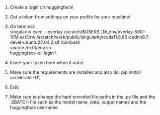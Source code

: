1. Create a login on huggingface\
2. Get a token from settings on your profile for your machine\

3. On terminal:\
singularity exec --overlay /scratch/$USER/LLM\_env/overlay-50G-10M.ext3:rw /scratch/work/public/singularity/cuda11.8.86-cudnn8.7-devel-ubuntu22.04.2.sif /bin/bash
\
source /ext3/env.sh
\
huggingface-cli login
\

4. Insert your token here when it asks\

5. Make sure the requirements are installed and also do: pip install accelerate -U\

6. Exit\

7. Make sure to change the hard encoded file paths in the .py file and the .SBATCH file such as the model name, data, output names and the huggingface username
